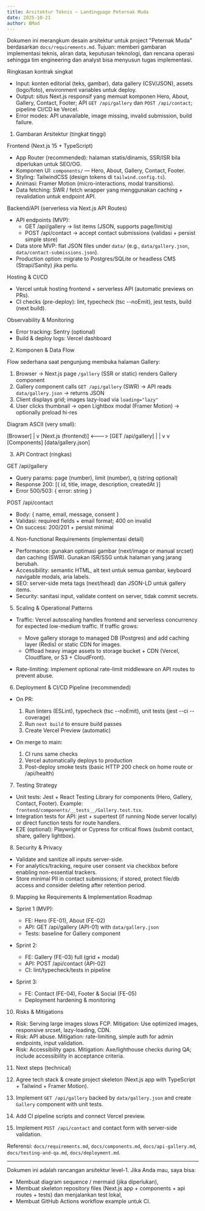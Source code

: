 ```yaml
---
title: Arsitektur Teknis — Landingpage Peternak Muda
date: 2025-10-21
author: BMad
---
```


Dokumen ini merangkum desain arsitektur untuk project "Peternak Muda" berdasarkan `docs/requirements.md`.
Tujuan: memberi gambaran implementasi teknis, aliran data, keputusan teknologi, dan rencana operasi sehingga tim engineering dan analyst bisa menyusun tugas implementasi.

Ringkasan kontrak singkat
- Input: konten editorial (teks, gambar), data gallery (CSV/JSON), assets (logo/foto), environment variables untuk deploy.
- Output: situs Next.js responsif yang memuat komponen Hero, About, Gallery, Contact, Footer; API `GET /api/gallery` dan `POST /api/contact`; pipeline CI/CD ke Vercel.
- Error modes: API unavailable, image missing, invalid submission, build failure.

1. Gambaran Arsitektur (tingkat tinggi)

Frontend (Next.js 15 + TypeScript)
- App Router (recommended): halaman statis/dinamis, SSR/ISR bila diperlukan untuk SEO/OG.
- Komponen UI: `components/` — Hero, About, Gallery, Contact, Footer.
- Styling: TailwindCSS (design tokens di `tailwind.config.ts`).
- Animasi: Framer Motion (micro-interactions, modal transitions).
- Data fetching: SWR / fetch wrapper yang menggunakan caching + revalidation untuk endpoint API.

Backend/API (serverless via Next.js API Routes)
- API endpoints (MVP):
  - GET /api/gallery -> list items (JSON, supports page/limit/q)
  - POST /api/contact -> accept contact submissions (validasi + persist simple store)
- Data store MVP: flat JSON files under `data/` (e.g., `data/gallery.json`, `data/contact-submissions.json`).
- Production option: migrate to Postgres/SQLite or headless CMS (Strapi/Sanity) jika perlu.

Hosting & CI/CD
- Vercel untuk hosting frontend + serverless API (automatic previews on PRs).
- CI checks (pre-deploy): lint, typecheck (tsc --noEmit), jest tests, build (next build).

Observability & Monitoring
- Error tracking: Sentry (optional)
- Build & deploy logs: Vercel dashboard

2. Komponen & Data Flow

Flow sederhana saat pengunjung membuka halaman Gallery:

1. Browser -> Next.js page `/gallery` (SSR or static) renders Gallery component
2. Gallery component calls `GET /api/gallery` (SWR) -> API reads `data/gallery.json` -> returns JSON
3. Client displays grid; images lazy-load via `loading="lazy"`
4. User clicks thumbnail -> open Lightbox modal (Framer Motion) -> optionally preload hi-res

Diagram ASCII (very small):

  [Browser]
     |
     v
  [Next.js (frontend)] <---> [GET /api/gallery]
     |                          |
     v                          v
  [Components]                [data/gallery.json]

3. API Contract (ringkas)

GET /api/gallery
- Query params: page (number), limit (number), q (string optional)
- Response 200: [{ id, title, image, description, createdAt }]
- Error 500/503: { error: string }

POST /api/contact
- Body: { name, email, message, consent }
- Validasi: required fields + email format; 400 on invalid
- On success: 200/201 + persist minimal

4. Non-functional Requirements (implementasi detail)

- Performance: gunakan optimasi gambar (next/image or manual srcset) dan caching (SWR). Gunakan ISR/SSG untuk halaman yang jarang berubah.
- Accessibility: semantic HTML, alt text untuk semua gambar, keyboard navigable modals, aria labels.
- SEO: server-side meta tags (next/head) dan JSON-LD untuk gallery items.
- Security: sanitasi input, validate content on server, tidak commit secrets.

5. Scaling & Operational Patterns

- Traffic: Vercel autoscaling handles frontend and serverless concurrency for expected low-medium traffic. If traffic grows:
  - Move gallery storage to managed DB (Postgres) and add caching layer (Redis) or static CDN for images.
  - Offload heavy image assets to storage bucket + CDN (Vercel, Cloudflare, or S3 + CloudFront).

- Rate-limiting: implement optional rate-limit middleware on API routes to prevent abuse.

6. Deployment & CI/CD Pipeline (recommended)

- On PR:
  1. Run linters (ESLint), typecheck (tsc --noEmit), unit tests (jest --ci --coverage)
  2. Run `next build` to ensure build passes
  3. Create Vercel Preview (automatic)

- On merge to main:
  1. CI runs same checks
  2. Vercel automatically deploys to production
  3. Post-deploy smoke tests (basic HTTP 200 check on home route or /api/health)

7. Testing Strategy

- Unit tests: Jest + React Testing Library for components (Hero, Gallery, Contact, Footer). Example: `frontend/components/__tests__/Gallery.test.tsx`.
- Integration tests for API: jest + supertest (if running Node server locally) or direct function tests for route handlers.
- E2E (optional): Playwright or Cypress for critical flows (submit contact, share, gallery lightbox).

8. Security & Privacy

- Validate and sanitize all inputs server-side.
- For analytics/tracking, require user consent via checkbox before enabling non-essential trackers.
- Store minimal PII in contact submissions; if stored, protect file/db access and consider deleting after retention period.

9. Mapping ke Requirements & Implementation Roadmap

- Sprint 1 (MVP):
  - FE: Hero (FE-01), About (FE-02)
  - API: GET /api/gallery (API-01) with `data/gallery.json`
  - Tests: baseline for Gallery component

- Sprint 2:
  - FE: Gallery (FE-03) full (grid + modal)
  - API: POST /api/contact (API-02)
  - CI: lint/typecheck/tests in pipeline

- Sprint 3:
  - FE: Contact (FE-04), Footer & Social (FE-05)
  - Deployment hardening & monitoring

10. Risks & Mitigations

- Risk: Serving large images slows FCP. Mitigation: Use optimized images, responsive srcset, lazy-loading, CDN.
- Risk: API abuse. Mitigation: rate-limiting, simple auth for admin endpoints, input validation.
- Risk: Accessibility gaps. Mitigation: Axe/lighthouse checks during QA; include accessibility in acceptance criteria.

11. Next steps (technical)

1. Agree tech stack & create project skeleton (Next.js app with TypeScript + Tailwind + Framer Motion).
2. Implement `GET /api/gallery` backed by `data/gallery.json` and create `Gallery` component with unit tests.
3. Add CI pipeline scripts and connect Vercel preview.
4. Implement `POST /api/contact` and contact form with server-side validation.

Referensi: `docs/requirements.md`, `docs/components.md`, `docs/api-gallery.md`, `docs/testing-and-qa.md`, `docs/deployment.md`.

---

Dokumen ini adalah rancangan arsitektur level-1. Jika Anda mau, saya bisa:
- Membuat diagram sequence / mermaid (jika diperlukan),
- Membuat skeleton repository files (Next.js app + components + api routes + tests) dan menjalankan test lokal,
- Membuat GitHub Actions workflow example untuk CI.
